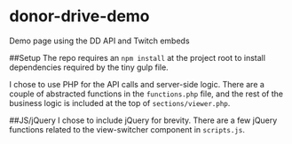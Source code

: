 # donor-drive-demo
Demo page using the DD API and Twitch embeds

##Setup
The repo requires an `npm install` at the project root to install dependencies required by  the tiny gulp file.

I chose to use PHP for the API calls and server-side logic. There are a couple of abstracted functions in the `functions.php` file, and the rest of the business logic is included at the top of `sections/viewer.php`.

##JS/jQuery
I chose to include jQuery for brevity. There are a few jQuery functions related to the view-switcher component in `scripts.js`.
